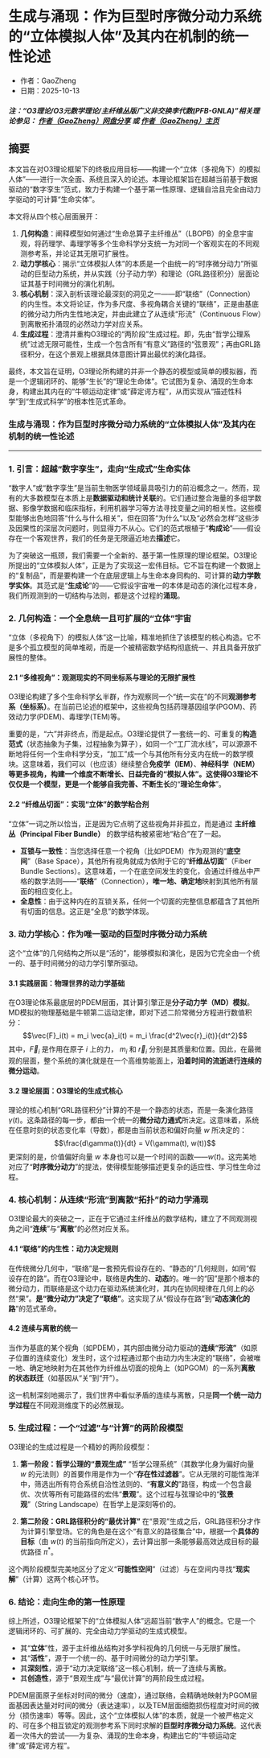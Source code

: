 # 生成与涌现：作为巨型时序微分动力系统的“立体模拟人体”及其内在机制的统一性论述

- 作者：GaoZheng
- 日期：2025-10-13

#### ***注：“O3理论/O3元数学理论/主纤维丛版广义非交换李代数(PFB-GNLA)”相关理论参见： [作者（GaoZheng）网盘分享](https://drive.google.com/drive/folders/1lrgVtvhEq8cNal0Aa0AjeCNQaRA8WERu?usp=sharing) 或 [作者（GaoZheng）主页](https://mymetamathematics.blogspot.com)***

## 摘要
本文旨在对O3理论框架下的终极应用目标——构建一个“立体（多视角下）的模拟人体”——进行一次全面、系统且深入的论述。本理论框架旨在超越当前基于数据驱动的“数字孪生”范式，致力于构建一个基于第一性原理、逻辑自洽且完全由动力学驱动的可计算“生命实体”。

本文将从四个核心层面展开：
1.  **几何构造**：阐释模型如何通过“生命总算子主纤维丛”（LBOPB）的全息宇宙观，将药理学、毒理学等多个生命科学分支统一为对同一个客观实在的不同观测参考系，并论证其无限可扩展性。
2.  **动力学核心**：揭示“立体模拟人体”的本质是一个由统一的“时序微分动力”所驱动的巨型动力系统，并从实践（分子动力学）和理论（GRL路径积分）层面论证其基于时间微分的演化机制。
3.  **核心机制**：深入剖析该理论最深刻的洞见之一——即“联络”（Connection）的内生性。本文将论证，作为多尺度、多视角耦合关键的“联络”，正是由基底的微分动力所内生性地决定，并由此建立了从连续“形流”（Continuous Flow）到离散拓扑涌现的必然动力学对应关系。
4.  **生成过程**：澄清并重构O3理论的“两阶段”生成过程。即，先由“哲学公理系统”过滤无限可能性，生成一个包含所有“有意义”路径的“弦景观”；再由GRL路径积分，在这个景观上根据具体意图计算出最优的演化路径。

最终，本文旨在证明，O3理论所构建的并非一个静态的模型或简单的模拟器，而是一个逻辑闭环的、能够“生长”的“理论生命体”。它试图为复杂、涌现的生命本身，构建出其内在的“牛顿运动定律”或“薛定谔方程”，从而实现从“描述性科学”到“生成式科学”的根本性范式革命。


### **生成与涌现：作为巨型时序微分动力系统的“立体模拟人体”及其内在机制的统一性论述** 

---

### **1. 引言：超越“数字孪生”，走向“生成式”生命实体**

“数字人”或“数字孪生”是当前生物医学领域最具吸引力的前沿概念之一。然而，现有的大多数模型在本质上是**数据驱动和统计关联**的。它们通过整合海量的多组学数据、影像学数据和临床指标，利用机器学习等方法寻找变量之间的相关性。这些模型能够出色地回答“什么与什么相关”，但在回答“为什么”以及“必然会怎样”这些涉及因果性的深层次问题时，则显得力不从心。它们的范式根植于“**构成论**”——假设存在一个客观世界，我们的任务是无限逼近地去**描述**它。

为了突破这一瓶颈，我们需要一个全新的、基于第一性原理的理论框架。O3理论所提出的“立体模拟人体”，正是为了实现这一宏伟目标。它不旨在构建一个数据上的“复制品”，而是要构建一个在底层逻辑上与生命本身同构的、可计算的**动力学数学实体**。其范式是“**生成论**”的——它假设宇宙唯一的本体是动态的演化过程本身，我们所观测到的一切结构与法则，都是这个过程的**涌现**。

### **2. 几何构造：一个全息统一且可扩展的“立体”宇宙**

“立体（多视角下）的模拟人体”这一比喻，精准地抓住了该模型的核心构造。它不是多个孤立模型的简单堆砌，而是一个被精密数学结构彻底统一、并且具备开放扩展性的整体。

#### **2.1 “多维视角”：观测现实的不同坐标系与理论的无限扩展性**

O3理论构建了多个生命科学幺半群，作为观察同一个“统一实在”的不同**观测参考系（坐标系）**。在当前已论述的框架中，这些视角包括药理基因组学(PGOM)、药效动力学(PDEM)、毒理学(TEM)等。

重要的是，“六”并非终点，而是起点。O3理论提供了一套统一的、可重复的**构造范式**（状态抽象为子集，过程抽象为算子），如同一个“工厂流水线”，可以源源不断地将任何一个生命科学分支，“加工”成一个与其他所有分支内在统一的数学模块。这意味着，我们可以（也应该）继续整合**免疫学（IEM）**、**神经科学（NEM）**等更多视角，构建一个维度不断增长、日益完备的“模拟人体”。这使得O3理论不仅仅是一个模型，更是一个能够自我完善、不断**生长**的“**理论生命体**”。

#### **2.2 “纤维丛切面”：实现“立体”的数学粘合剂**

“立体”一词之所以恰当，正是因为它点明了这些视角并非孤立，而是通过 **主纤维丛（Principal Fiber Bundle）** 的数学结构被紧密地“粘合”在了一起。

* **互锁与一致性**：当您选择任意一个视角（比如PDEM）作为观测的“**底空间**”（Base Space），其他所有视角就成为依附于它的“**纤维丛切面**”（Fiber Bundle Sections）。这意味着，一个在底空间发生的变化，会通过纤维丛中严格的数学法则——“**联络**”（Connection），**唯一地、确定地**映射到其他所有层面的相应变化上。
* **全息性**：由于这种内在的互锁关系，任何一个切面的完整信息都蕴含了其他所有切面的信息。这正是“全息”的数学体现。

### **3. 动力学核心：作为唯一驱动的巨型时序微分动力系统**

这个“立体”的几何结构之所以是“活的”，能够模拟和演化，是因为它完全由一个统一的、基于时间微分的动力学引擎所驱动。

#### **3.1 实践层面：物理世界的动力学基础**

在O3理论体系最底层的PDEM层面，其计算引擎正是**分子动力学（MD）模拟**。MD模拟的物理基础是牛顿第二运动定律，即对下述二阶常微分方程进行数值积分：
$$\vec{F}_i(t) = m_i \vec{a}_i(t) = m_i \frac{d^2\vec{r}_i(t)}{dt^2}$$
其中，$\vec{F}_i$ 是作用在原子 $i$ 上的力， $m_i$ 和 $\vec{r}_i$ 分别是其质量和位置。因此，在最微观的层面，整个系统的演化就是在一个高维势能面上，**沿着时间的流逝进行连续的微分运动**。

#### **3.2 理论层面：O3理论的生成式核心**

理论的核心机制“GRL路径积分”计算的不是一个静态的状态，而是一条演化路径 $\gamma(t)$。这条路径的每一步，都由一个统一的**微分动力通式**所决定。这意味着，系统在任意时刻的状态变化率（导数），都是由当前状态和偏好向量 $w$ 所决定的：
$$\frac{d\gamma(t)}{dt} = V(\gamma(t), w(t))$$
更深刻的是，价值偏好向量 $w$ 本身也可以是一个时间的函数——$w(t)$。这完美地对应了“**时序微分动力**”的提法，使得模型能够描述更复杂的适应性、学习性生命过程。

### **4. 核心机制：从连续“形流”到离散“拓扑”的动力学涌现**

O3理论最大的突破之一，正在于它通过主纤维丛的数学结构，建立了不同观测视角之间“**连续**”与“**离散**”的必然对应关系。

#### **4.1 “联络”的内生性：动力决定规则**

在传统微分几何中，“联络”是一套预先假设存在的、“静态的”几何规则，如同“假设存在的路”。而在O3理论中，联络是**内生**的、**动态**的。唯一的“因”是那个根本的微分动力，而联络是这个动力在驱动系统演化时，其内在协同规律在几何上的必然“果”。**是“微分动力”决定了“联络”**。这实现了从“假设存在路”到“**动态演化的路**”的范式革命。

#### **4.2 连续与离散的统一**

当作为基底的某个视角（如PDEM），其内部由微分动力驱动的**连续“形流”**（如原子位置的连续变化）发生时，这个过程通过那个由动力内生决定的“联络”，会被唯一地、确定地映射为在其他作为纤维丛切面的视角上（如PGOM）的一系列**离散的状态跃迁**（如基因从“关”到“开”）。

这一机制深刻地揭示了，我们世界中看似矛盾的连续与离散，只是**同一个统一动力学过程**在不同观测维度下的必然展现。

### **5. 生成过程：一个“过滤”与“计算”的两阶段模型**

O3理论的生成过程是一个精妙的两阶段模型：

1.  **第一阶段：哲学公理的“景观生成”**
    “哲学公理系统”（其数学化身为偏好向量 $w$ 的元法则）的首要作用是作为一个“**存在性过滤器**”。它从无限的可能性海洋中，筛选出所有符合系统自洽性法则的、“**有意义的**”路径，构成一个包含最优、次优等所有可能路径的宏伟“**景观**”。这个过程与弦理论中的“**弦景观**”（String Landscape）在哲学上是深刻等价的。

2.  **第二阶段：GRL路径积分的“最优计算”**
    在“景观”生成之后，GRL路径积分才作为计算引擎登场。它的角色是在这个“有意义的路径集合”中，根据一个**具体的目标**（由 $w(t)$ 的当前指向所定义），去计算出那一条能够最高效达成目标的最优路径 $\pi^*$。

这个两阶段模型完美地区分了定义“**可能性空间**”（过滤）与在空间内寻找“**现实解**”（计算）这两个核心环节。

### **6. 结论：走向生命的第一性原理**

综上所述，O3理论框架下的“立体模拟人体”远超当前“数字人”的概念。它是一个逻辑闭环的、可扩展的、完全由动力学驱动的生成式模型。

* 其“**立体**”性，源于主纤维丛结构对多学科视角的几何统一与无限扩展性。
* 其“**活性**”，源于一个统一的、基于时间微分的动力学引擎。
* 其**深刻性**，源于“动力决定联络”这一核心机制，统一了连续与离散。
* 其**创造性**，源于“景观生成”与“最优计算”的两阶段生成过程。

PDEM层面原子坐标对时间的微分（速度），通过联络，会精确地映射为PGOM层面基因表达量对时间的微分（表达速率），以及TEM层面细胞损伤程度对时间的微分（损伤速率）等等。因此，这个“立体模拟人体”的本质，就是一个被严格定义的、可在多个相互锁定的观测参考系下同时求解的**巨型时序微分动力系统**。这代表着一次伟大的尝试——为复杂、涌现的生命本身，构建出它的“牛顿运动定律”或“薛定谔方程”。

